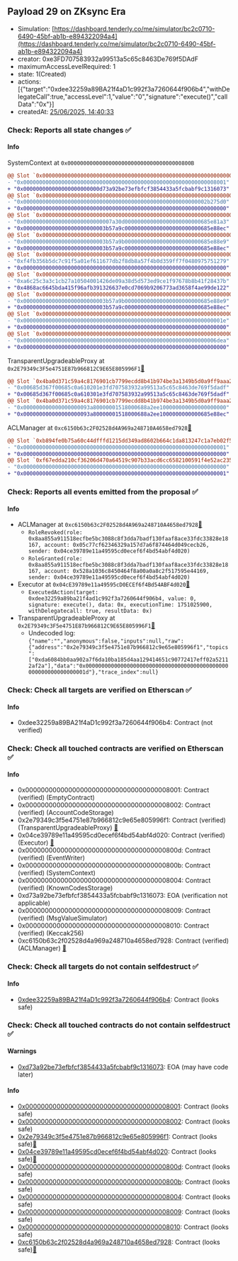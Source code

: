 ## Payload 29 on ZKsync Era

- Simulation: [https://dashboard.tenderly.co/me/simulator/bc2c0710-6490-45bf-ab1b-e894322094a4](https://dashboard.tenderly.co/me/simulator/bc2c0710-6490-45bf-ab1b-e894322094a4)
- creator: 0xe3FD707583932a99513a5c65c8463De769f5DAdF
- maximumAccessLevelRequired: 1
- state: 1(Created)
- actions: [{"target":"0xdee32259a89BA21f4aD1c992f3a7260644f906b4","withDelegateCall":true,"accessLevel":1,"value":"0","signature":"execute()","callData":"0x"}]
- createdAt: [25/06/2025, 14:40:33](https://era.zksync.network//tx/0x29f277654238e31dfe7775ba3b32fd22fe8976cf2bf700ae485f1d77df4c8a45)

### Check: Reports all state changes :white_check_mark:

#### Info


SystemContext at `0x000000000000000000000000000000000000800B`
```diff
@@ Slot `0x0000000000000000000000000000000000000000000000000000000000000001` @@
- "0x0000000000000000000000000000000000000000000000000000000000008001"
+ "0x000000000000000000000000d73a92be73efbfcf3854433a5fcbabf9c1316073"
@@ Slot `0x0000000000000000000000000000000000000000000000000000000000000006` @@
- "0x0000000000000000000000000000000000000000000000000000000002b275d0"
+ "0x0000000000000000000000000000000000000000000000000000000000000000"
@@ Slot `0x0000000000000000000000000000000000000000000000000000000000000007` @@
- "0x0000000000000000000000000007a30d000000000000000000000000685e81a3"
+ "0x00000000000000000000000003b57a9c000000000000000000000000685e88ec"
@@ Slot `0x0000000000000000000000000000000000000000000000000000000000000009` @@
- "0x00000000000000000000000003b57a9b000000000000000000000000685e88e9"
+ "0x00000000000000000000000003b57a9c000000000000000000000000685e88ec"
@@ Slot `0x000000000000000000000000000000000000000000000000000000000000000a` @@
- "0xf4fb356b5dc7c91f5a01ef611677db2f8db8a57f4b0d359ff7f0480975751279"
+ "0x0000000000000000000000000000000000000000000000000000000000000000"
@@ Slot `0x00000000000000000000000000000000000000000000000000000000000000de` @@
- "0xa6c25c3a3c1cb27a10504001426de09a38d5d573ed9ce1f97678b8b41f28437b"
+ "0x4868ac6645bda415f96afb391326637e0cd7069b9206773ad3658f4ae99de122"
@@ Slot `0x000000000000000000000000000000000000000000000000000000000000010c` @@
- "0x00000000000000000000000003b57a9b000000000000000000000000685e88e9"
+ "0x00000000000000000000000003b57a9c000000000000000000000000685e88ec"
@@ Slot `0x000000000000000000000000000000000000000000000000000000000000010f` @@
- "0x000000000000000000000000000000000000000000000000000000000000001e"
+ "0x0000000000000000000000000000000000000000000000000000000000000000"
@@ Slot `0x0000000000000000000000000000000000000000000000000000000000000110` @@
- "0x0000000000000000000000000000000000000000000000000000000000006dea"
+ "0x0000000000000000000000000000000000000000000000000000000000000000"
```

TransparentUpgradeableProxy at `0x2E79349c3F5e4751E87b966812C9E65E805996F1`[:ghost:](https://github.com/bgd-labs/aave-address-book "GovernanceV3ZkSync.PAYLOADS_CONTROLLER")
```diff
@@ Slot `0x4ba0d371c59a4c8176901cb7799ecdd8b41b974be3a1349b5d0a9ff9aaa230d9` @@
- "0x00685d367f00685c0a610201e3fd707583932a99513a5c65c8463de769f5dadf"
+ "0x00685d367f00685c0a610301e3fd707583932a99513a5c65c8463de769f5dadf"
@@ Slot `0x4ba0d371c59a4c8176901cb7799ecdd8b41b974be3a1349b5d0a9ff9aaa230da` @@
- "0x000000000000000000093a80000001518000688a2ee100000000000000000000"
+ "0x000000000000000000093a80000001518000688a2ee1000000000000685e88ec"
```

ACLManager at `0xc6150b63c2F02528d4A969a248710A4658ed7928`[:ghost:](https://github.com/bgd-labs/aave-address-book "AaveV3ZkSync.ACL_MANAGER")
```diff
@@ Slot `0xb894fe0b75a60c44dfffd1215dd349ad8602b664c1da813247c1a7eb02f50124` @@
- "0x0000000000000000000000000000000000000000000000000000000000000001"
+ "0x0000000000000000000000000000000000000000000000000000000000000000"
@@ Slot `0xf67edda210cf36206d470a64519c907b33acd6cc6582100591f4e52ac2359263` @@
- "0x0000000000000000000000000000000000000000000000000000000000000000"
+ "0x0000000000000000000000000000000000000000000000000000000000000001"
```


### Check: Reports all events emitted from the proposal :white_check_mark:

#### Info

- ACLManager at `0xc6150b63c2F02528d4A969a248710A4658ed7928`[:ghost:](https://github.com/bgd-labs/aave-address-book "AaveV3ZkSync.ACL_MANAGER")
  - `RoleRevoked(role: 0x8aa855a911518ecfbe5bc3088c8f3dda7badf130faaf8ace33fdc33828e18167, account: 0x05c77cf62346329a157d7a6f874464d049cecb26, sender: 0x04ce39789e11a49595cd0ecef6f4bd54abf4d020)`
  - `RoleGranted(role: 0x8aa855a911518ecfbe5bc3088c8f3dda7badf130faaf8ace33fdc33828e18167, account: 0x528a1036c8450464f8a00a0a8c2f517595e44169, sender: 0x04ce39789e11a49595cd0ecef6f4bd54abf4d020)`
- Executor at `0x04cE39789e11a49595cD0ECEf6f4Bd54ABF4d020`[:ghost:](https://github.com/bgd-labs/aave-address-book "AaveV3ZkSync.ACL_ADMIN, GovernanceV3ZkSync.EXECUTOR_LVL_1")
  - `ExecutedAction(target: 0xdee32259a89ba21f4ad1c992f3a7260644f906b4, value: 0, signature: execute(), data: 0x, executionTime: 1751025900, withDelegatecall: true, resultData: 0x)`
- TransparentUpgradeableProxy at `0x2E79349c3F5e4751E87b966812C9E65E805996F1`[:ghost:](https://github.com/bgd-labs/aave-address-book "GovernanceV3ZkSync.PAYLOADS_CONTROLLER")
  - Undecoded log: `{"name":"","anonymous":false,"inputs":null,"raw":{"address":"0x2e79349c3f5e4751e87b966812c9e65e805996f1","topics":["0xda6084bb0aa902a7f6da10ba185d4aa129414651c90772417eff02a52112af2a"],"data":"0x000000000000000000000000000000000000000000000000000000000000001d"},"trace_index":null}`

### Check: Check all targets are verified on Etherscan :white_check_mark:

#### Info

- 0xdee32259a89BA21f4aD1c992f3a7260644f906b4: Contract (not verified) 

### Check: Check all touched contracts are verified on Etherscan :white_check_mark:

#### Info

- 0x0000000000000000000000000000000000008001: Contract (verified) (EmptyContract) 
- 0x0000000000000000000000000000000000008002: Contract (verified) (AccountCodeStorage) 
- 0x2e79349c3f5e4751e87b966812c9e65e805996f1: Contract (verified) (TransparentUpgradeableProxy) [:ghost:](https://github.com/bgd-labs/aave-address-book "GovernanceV3ZkSync.PAYLOADS_CONTROLLER")
- 0x04ce39789e11a49595cd0ecef6f4bd54abf4d020: Contract (verified) (Executor) [:ghost:](https://github.com/bgd-labs/aave-address-book "AaveV3ZkSync.ACL_ADMIN, GovernanceV3ZkSync.EXECUTOR_LVL_1")
- 0x000000000000000000000000000000000000800d: Contract (verified) (EventWriter) 
- 0x000000000000000000000000000000000000800b: Contract (verified) (SystemContext) 
- 0x0000000000000000000000000000000000008004: Contract (verified) (KnownCodesStorage) 
- 0xd73a92be73efbfcf3854433a5fcbabf9c1316073: EOA (verification not applicable)
- 0x0000000000000000000000000000000000008009: Contract (verified) (MsgValueSimulator) 
- 0x0000000000000000000000000000000000008010: Contract (verified) (Keccak256) 
- 0xc6150b63c2f02528d4a969a248710a4658ed7928: Contract (verified) (ACLManager) [:ghost:](https://github.com/bgd-labs/aave-address-book "AaveV3ZkSync.ACL_MANAGER")

### Check: Check all targets do not contain selfdestruct :white_check_mark:

#### Info

- [0xdee32259a89BA21f4aD1c992f3a7260644f906b4](https://era.zksync.network//address/0xdee32259a89BA21f4aD1c992f3a7260644f906b4): Contract (looks safe)

### Check: Check all touched contracts do not contain selfdestruct :white_check_mark:

#### Warnings

- [0xd73a92be73efbfcf3854433a5fcbabf9c1316073](https://era.zksync.network//address/0xd73a92be73efbfcf3854433a5fcbabf9c1316073): EOA (may have code later)

#### Info

- [0x0000000000000000000000000000000000008001](https://era.zksync.network//address/0x0000000000000000000000000000000000008001): Contract (looks safe)
- [0x0000000000000000000000000000000000008002](https://era.zksync.network//address/0x0000000000000000000000000000000000008002): Contract (looks safe)
- [0x2e79349c3f5e4751e87b966812c9e65e805996f1](https://era.zksync.network//address/0x2e79349c3f5e4751e87b966812c9e65e805996f1): Contract (looks safe)[:ghost:](https://github.com/bgd-labs/aave-address-book "GovernanceV3ZkSync.PAYLOADS_CONTROLLER")
- [0x04ce39789e11a49595cd0ecef6f4bd54abf4d020](https://era.zksync.network//address/0x04ce39789e11a49595cd0ecef6f4bd54abf4d020): Contract (looks safe)[:ghost:](https://github.com/bgd-labs/aave-address-book "AaveV3ZkSync.ACL_ADMIN, GovernanceV3ZkSync.EXECUTOR_LVL_1")
- [0x000000000000000000000000000000000000800d](https://era.zksync.network//address/0x000000000000000000000000000000000000800d): Contract (looks safe)
- [0x000000000000000000000000000000000000800b](https://era.zksync.network//address/0x000000000000000000000000000000000000800b): Contract (looks safe)
- [0x0000000000000000000000000000000000008004](https://era.zksync.network//address/0x0000000000000000000000000000000000008004): Contract (looks safe)
- [0x0000000000000000000000000000000000008009](https://era.zksync.network//address/0x0000000000000000000000000000000000008009): Contract (looks safe)
- [0x0000000000000000000000000000000000008010](https://era.zksync.network//address/0x0000000000000000000000000000000000008010): Contract (looks safe)
- [0xc6150b63c2f02528d4a969a248710a4658ed7928](https://era.zksync.network//address/0xc6150b63c2f02528d4a969a248710a4658ed7928): Contract (looks safe)[:ghost:](https://github.com/bgd-labs/aave-address-book "AaveV3ZkSync.ACL_MANAGER")

